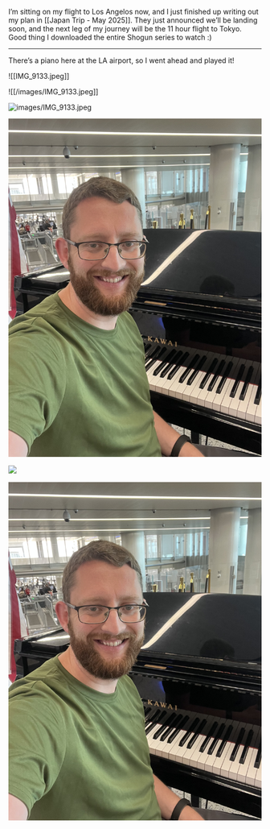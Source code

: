 
I’m sitting on my flight to Los Angelos now, and I just finished up writing out my plan in [[Japan Trip - May 2025]]. They just announced we’ll be landing soon, and the next leg of my journey will be the 11 hour flight to Tokyo. Good thing I downloaded the entire Shogun series to watch :) 

---

There’s a piano here at the LA airport, so I went ahead and played it!

![[IMG_9133.jpeg]]

![[/images/IMG_9133.jpeg]]

![images/IMG_9133.jpeg](images/IMG_9133.jpeg)

![IMG_9133](../../../docs/images/IMG_9133.jpeg)


![](/images/IMG_9133.jpeg)

![](../../../docs/images/IMG_9133.jpeg)

